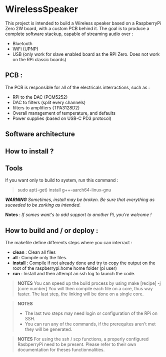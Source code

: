 # WirelessSpeaker
This project is intended to build a Wireless speaker based on a RaspberryPi Zero 2W board, with a custom PCB behind it.
The goal is to produce a complete software stackup, capable of streaming audio over : 
- Bluetooth
- WiFi (UPNP)
- USB (only work for slave enabled board as the RPI Zero. Does not work on the RPi classic boards)

## PCB : 
The PCB is responsible for all of the electricals interractions, such as : 
- RPi to the DAC (PCM5252)
- DAC to filters (split every channels)
- filters to amplifiers (TPA3128D2)
- Overall management of temperature, and defaults
- Power supplies (based on USB-C PD3 protocol)

## Software architecture

## How to install ?
## Tools
If you want only to build to system, run this command : 
> sudo apt(-get) install g++-aarch64-linux-gnu

***WARNING** Sometimes, install may be broken. Be sure that everything as suceeded to be zorking as intended.*

**Notes** : 
*If somes want's to add support to another Pi, you're welcome !*

## How to build and / or deploy : 
The makefile define differents steps where you can interract : 
- **clean** : Clean all files
- **all** : Compile only the files.
- **install** : Compile if not already done and try to copy the output on the root of the raspberrypi.home home folder (pi user)
- **run** : Install and then attempt an ssh log to launch the code.

> **NOTES**
> You can speed up the build process by using make [recipe] -j [core number]
> You will then compile each file on a core, thus way faster.
> The last step, the linking will be done on a single core.

> **NOTES**
> - The last two steps may need login or configuration of the RPi on SSH.
> - You can run any of the commands, if the prerequites aren't met they will be generated.

> **NOTES**
> For using the ssh / scp functions, a properly configured RasbperryPi need to be present.
> Please refer to their own documentation for theses functionnalities.